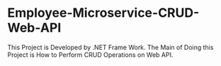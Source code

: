 # Employee-Microservice-CRUD-Web-API
This Project is Developed by .NET Frame Work. The Main of Doing this Project is How to Perform CRUD Operations on Web API.
